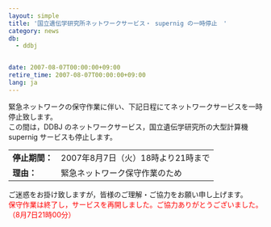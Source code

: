 ```yaml
---
layout: simple
title: '国立遺伝学研究所ネットワークサービス・ supernig の一時停止　'
category: news
db:
  - ddbj


date: 2007-08-07T00:00:00+09:00
retire_time: 2007-08-07T00:00:00+09:00
lang: ja
---
```


<html>緊急ネットワークの保守作業に伴い、下記日程にてネットワークサービスを一時停止致します。<br>この間は，DDBJ のネットワークサービス，国立遺伝学研究所の大型計算機 supernig サービスも停止します。

<table border="0">
    <tr>
        <td nowrap><b>停止期間：</b></td>
        <td>2007年8月7日（火）18時より21時まで</td>
    </tr>
    <tr>
        <td><b>理由：</b></td>
        <td>緊急ネットワーク保守作業のため</td>
    </tr>
</table>

<p>ご迷惑をお掛け致しますが，皆様のご理解・ご協力をお願い申し上げます。<br>
    <font color="#ff0000"> 保守作業は終了し，サービスを再開しました。ご協力ありがとうございました。（8月7日21時00分）</font>
</p>
</html>
